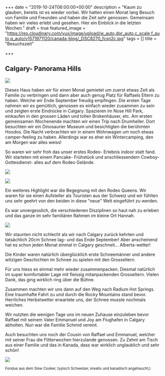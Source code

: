+++
date = "2019-10-24T06:00:00+00:00"
description = "Kaum zu glauben, bereits ist es wieder vorbei. Wir hatten einen Monat lang Besuch von Familie und Freunden und haben die Zeit sehr genossen. Gemeinsam haben wir vieles erlebt und gesehen. Hier ein Einblick in die letzten Wochen."
draft = true
featured_image = "https://res.cloudinary.com/yux/image/upload/w_auto,dpr_auto,c_scale,f_auto,q_auto/v1571971120/canada-blog/_DSC8270_fcsn2c.jpg"
tags = []
title = "Besuchszeit"

+++
## Calgary- Panorama Hills

![](https://res.cloudinary.com/yux/image/upload/w_auto,dpr_auto,c_scale,f_auto,q_auto/v1571971244/canada-blog/fullsizeoutput_26fa_t5vqhe.jpg)

Dieses Haus haben wir für einen Monat gemietet um zuerst etwas Zeit als Familie zu verbringen und dann aber auch genug Platz für Raffaels Eltern zu haben. Welche wir Ende September freudig empfingen. Die ersten Tage nahmen wir es gemütlich, genossen es einfach wieder zusammen zu sein und zeigten erste Eindrücke in Calgary. Spazieren im Nose Hill Park, einkaufen in den grossen Läden und tollen Brokenhäuser, etc. Am ersten gemeinsamen Wochenende machten wir einen Trip nach Drumheller. Dort besuchten wir ein Dinosaurier Museum und besichtigten die berühmten Hoodos. Die Nacht verbrachten wir in einem Wohnwagen um noch etwas camper-feeling zu haben. Allerdings war es eher ein Wintercamping, den am Morgen war alles weiss!

So waren wir sehr froh das unser erstes Rodeo- Erlebnis indoor statt fand. Wir starteten mit einem Pancake- Frühstück und anschliessendem Cowboy- Gottesdienst- alles auf dem Rodeo Gelände.

![](https://res.cloudinary.com/yux/image/upload/w_auto,dpr_auto,c_scale,f_auto,q_auto/v1571971482/canada-blog/IMG_2065_emmjht.jpg)

![](https://res.cloudinary.com/yux/image/upload/w_auto,dpr_auto,c_scale,f_auto,q_auto/v1571971816/canada-blog/IMG_0869_xpvhx7.jpg)

Ein weiteres Highlight war die Begegnung mit den Rodeo Queens. Wir waren für sie einen Aufsteller als Touristen aus der Schweiz und wir fühlten uns sehr geehrt von den beiden in diese "neue" Welt eingeführt zu werden.

Es war unvergesslich, die verschiedenen Disziplinen so haut nah zu erleben und das ganze im sehr familiären Rahmen im kleine Ort Hannah.

![](https://res.cloudinary.com/yux/image/upload/w_auto,dpr_auto,c_scale,f_auto,q_auto/v1571972080/canada-blog/IMG_0871_hrvs7i.jpg)

Wir staunten nicht schlecht als wir nach Calgary zurück kehrten und tatsächlich 20cm Schnee lag- und das Ende September! Aber anscheinend hat es schon jeden Monat einmal in Calgary geschneit... Alberta-wetter!

Die Kinder waren natürlich überglücklich erste Schneemänner und andere witzigen Geschichten im Schnee zu spielen mit den Grosseltern.

Für uns hiess es einmal mehr wieder zusammenpacken. Diesmal natürlich im super komfortabler Lage mit fleissig mitanpackenden Grosseltern. Vielen Dank, das ging wirklich ring über die Bühne.

Zusammen machten wir uns dann auf den Weg nach Radium Hot Springs. Eine traumhafte Fahrt zu und durch die Rocky Mountains stand bevor. Herrliches Herbstwetter erwartete uns, der Schnee musste nochmals weichen.

Wir nutzten die wenigen Tage uns im neuen Zuhause einzuleben bevor Raffael mit seinem Vater Emmanuel und Joy am Flughafen in Calgary abholten. Nun war die Familie Schmid vereint. 

Auch besuchten uns noch der Cousin von Raffael und Emmanuel, welcher mit seiner Frau die Flitterwochen hierzulande genossen.  Zu Zehnt am Tisch aus einer Familie und das in Kanada, dass war wirklich unglaublich und sehr schön!

![](https://res.cloudinary.com/yux/image/upload/w_auto,dpr_auto,c_scale,f_auto,q_auto/v1571972905/canada-blog/fullsizeoutput_2a11_av5aab.jpg)

<small>Fondue aus dem Slow Cooker, typisch Schweizer, kreativ und kanadisch angehaucht;)</small>